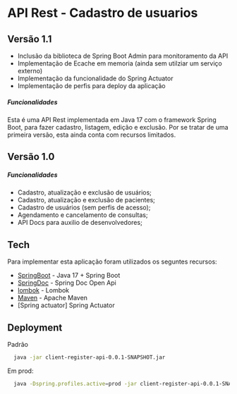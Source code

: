 # API Rest - Cadastro de usuarios

## Versão 1.1
- Inclusão da biblioteca de Spring Boot Admin para monitoramento da API
- Implementação de Ecache em memoria (ainda sem utilziar um serviço externo)
- Implementação da funcionalidade do Spring Actuator
- Implementação de perfis para deploy da aplicação
##### Funcionalidades

Esta é uma API Rest implementada em Java 17 com o framework Spring Boot, para fazer cadastro, listagem, edição e exclusão. Por se tratar de uma primeira versão, esta ainda conta com recursos limitados.

## Versão 1.0
##### Funcionalidades

- Cadastro, atualização e exclusão de usuários;
- Cadastro, atualização e exclusão de pacientes;
- Cadastro de usuários (sem perfis de acesso);
- Agendamento e cancelamento de consultas;
- API Docs para auxilio de desenvolvedores;

## Tech
Para implementar esta aplicação foram utilizados os seguntes recursos:
- [SpringBoot] - Java 17 + Spring Boot
- [SpringDoc] - Spring Doc Open Api
- [lombok] - Lombok
- [Maven] - Apache Maven
- [Spring actuator] Spring Actuator

## Deployment

Padrão
```bash
  java -jar client-register-api-0.0.1-SNAPSHOT.jar 
```
Em prod:

```bash
  java -Dspring.profiles.active=prod -jar client-register-api-0.0.1-SNAPSHOT.jar 
```

[maven]: <https://maven.apache.org/>
[lombok]: <https://projectlombok.org/>
[SpringDoc]: <https://springdoc.org/>
[SpringBoot]: <https://spring.io/projects/spring-boot>
[SpringBoot actuator]: <https://docs.spring.io/spring-boot/docs/current/reference/html/actuator.html>

[PlDb]: <https://github.com/joemccann/dillinger/tree/master/plugins/dropbox/README.md>
[PlGh]: <https://github.com/joemccann/dillinger/tree/master/plugins/github/README.md>
[PlGd]: <https://github.com/joemccann/dillinger/tree/master/plugins/googledrive/README.md>
[PlOd]: <https://github.com/joemccann/dillinger/tree/master/plugins/onedrive/README.md>
[PlMe]: <https://github.com/joemccann/dillinger/tree/master/plugins/medium/README.md>
[PlGa]: <https://github.com/RahulHP/dillinger/blob/master/plugins/googleanalytics/README.md>
